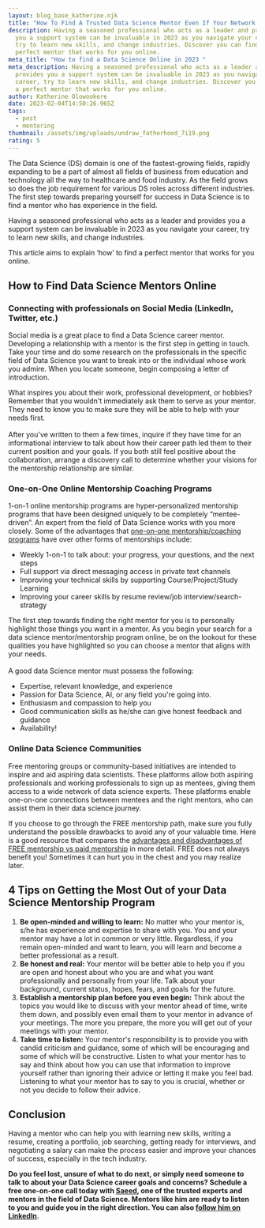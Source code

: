 ```yaml
---
layout: blog_base_katherine.njk
title: "How To Find A Trusted Data Science Mentor Even If Your Network Is Small"
description: Having a seasoned professional who acts as a leader and provides
  you a support system can be invaluable in 2023 as you navigate your career,
  try to learn new skills, and change industries. Discover you can find a
  perfect mentor that works for you online.
meta_title: "How to find a Data Science Online in 2023 "
meta_description: Having a seasoned professional who acts as a leader and
  provides you a support system can be invaluable in 2023 as you navigate your
  career, try to learn new skills, and change industries. Discover you can find
  a perfect mentor that works for you online.
author: Katherine Olowookere
date: 2023-02-04T14:50:26.965Z
tags:
  - post
  - mentoring
thumbnail: /assets/img/uploads/undraw_fatherhood_7i19.png
rating: 5
---
```

The Data Science (DS) domain is one of the fastest-growing fields, rapidly expanding to be a part of almost all fields of business from education and technology all the way to healthcare and food industry. As the field grows so does the job requirement for various DS roles across different industries. The first step towards preparing yourself for success in Data Science is to find a mentor who has experience in the field.

Having a seasoned professional who acts as a leader and provides you a support system can be invaluable in 2023 as you navigate your career, try to learn new skills, and change industries.

This article aims to explain ‘how’ to find a perfect mentor that works for you online. 

<h2>How to Find Data Science Mentors Online</h2>

<h3> Connecting with professionals on Social Media (LinkedIn, Twitter, etc.) </h3>

Social media is a great place to find a Data Science career mentor. Developing a relationship with a mentor is the first step in getting in touch. Take your time and do some research on the professionals in the specific field of Data Science you want to break into or the individual whose work you admire. When you locate someone, begin composing a letter of introduction.

What inspires you about their work, professional development, or hobbies? Remember that you wouldn't immediately ask them to serve as your mentor. They need to know you to make sure they will be able to help with your needs first.\
\
After you've written to them a few times, inquire if they have time for an informational interview to talk about how their career path led them to their current position and your goals. If you both still feel positive about the collaboration, arrange a discovery call to determine whether your visions for the mentorship relationship are similar.

<h3> One-on-One Online Mentorship Coaching Programs </h3>

1-on-1 online mentorship programs are hyper-personalized mentorship programs that have been designed uniquely to be completely “mentee-driven”. An expert from the field of Data Science works with you more closely. Some of the advantages that [one-on-one mentorship/coaching programs](https://saeedmirshekari.com/data-science-one-on-one-mentoring/) have over other forms of mentorships include:

* Weekly 1-on-1 to talk about: your progress, your questions, and the next steps
* Full support via direct messaging access in private text channels
* Improving your technical skills by supporting Course/Project/Study Learning
* Improving your career skills by resume review/job interview/search-strategy 

The first step towards finding the right mentor for you is to personally highlight those things you want in a mentor. As you begin your search for a data science mentor/mentorship program online, be on the lookout for these qualities you have highlighted so you can choose a mentor that aligns with your needs.\
\
A good data Science mentor must possess the following:

* Expertise, relevant knowledge, and experience
* Passion for Data Science, AI, or any field you're going into.
* Enthusiasm and compassion to help you
* Good communication skills as he/she can give honest feedback and guidance
* Availability!

<h3>Online Data Science Communities </h3>

Free mentoring groups or community-based initiatives are intended to inspire and aid aspiring data scientists. These platforms allow both aspiring professionals and working professionals to sign up as mentees, giving them access to a wide network of data science experts. These platforms enable one-on-one connections between mentees and the right mentors, who can assist them in their data science journey.

If you choose to go through the FREE mentorship path, make sure you fully understand the possible drawbacks to avoid any of your valuable time. Here is a good resource that compares the [advantages and disadvantages of FREE mentorship vs paid mentorship](https://dethwench.com/paid-mentoring-for-data-science-can-help-with-application/) in more detail. FREE does not always benefit you! Sometimes it can hurt you in the chest and you may realize later.

<h2>4 Tips on Getting the Most Out of your Data Science Mentorship Program </h2>

1. **Be open-minded and willing to learn:** No matter who your mentor is, s/he has experience and expertise to share with you. You and your mentor may have a lot in common or very little. Regardless, if you remain open-minded and want to learn, you will learn and become a better professional as a result. 
2. **Be honest and real:** Your mentor will be better able to help you if you are open and honest about who you are and what you want professionally and personally from your life. Talk about your background, current status, hopes, fears, and goals for the future. 
3. **Establish a mentorship plan before you even begin:** Think about the topics you would like to discuss with your mentor ahead of time, write them down, and possibly even email them to your mentor in advance of your meetings. The more you prepare, the more you will get out of your meetings with your mentor.
4. **Take time to listen:** Your mentor's responsibility is to provide you with candid criticism and guidance, some of which will be encouraging and some of which will be constructive. Listen to what your mentor has to say and think about how you can use that information to improve yourself rather than ignoring their advice or letting it make you feel bad. Listening to what your mentor has to say to you is crucial, whether or not you decide to follow their advice.

<h2>Conclusion</h2>

Having a mentor who can help you with learning new skills, writing a resume, creating a portfolio, job searching, getting ready for interviews, and negotiating a salary can make the process easier and improve your chances of success, especially in the tech industry.

**Do you feel lost, unsure of what to do next, or simply need someone to talk to about your Data Science career goals and concerns? Schedule a free one-on-one call today with [Saeed](https://saeedmirshekari.com/team/), one of the trusted experts and mentors in the field of Data Science. Mentors like him are ready to listen to you and guide you in the right direction. You can also [follow him on LinkedIn](https://www.linkedin.com/in/saeedmirshekari/).**